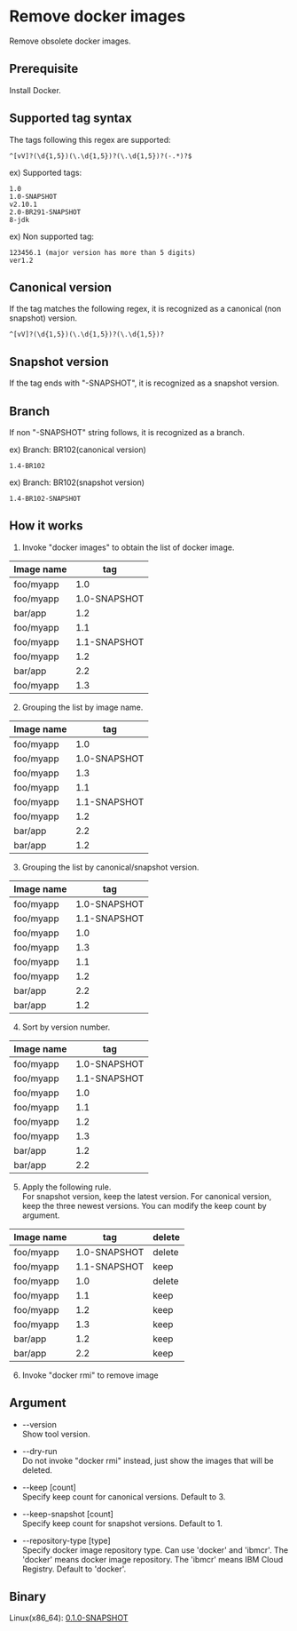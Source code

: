 # Remove docker images

Remove obsolete docker images.

## Prerequisite

Install Docker.

## Supported tag syntax

The tags following this regex are supported:

    ^[vV]?(\d{1,5})(\.\d{1,5})?(\.\d{1,5})?(-.*)?$

ex) Supported tags:

    1.0
    1.0-SNAPSHOT
    v2.10.1
    2.0-BR291-SNAPSHOT
    8-jdk

ex) Non supported tag:

    123456.1 (major version has more than 5 digits)
    ver1.2

## Canonical version

If the tag matches the following regex, it is recognized as a canonical (non snapshot) version.

    ^[vV]?(\d{1,5})(\.\d{1,5})?(\.\d{1,5})?

## Snapshot version

If the tag ends with "-SNAPSHOT", it is recognized as a snapshot version.

## Branch

If non "-SNAPSHOT" string follows, it is recognized as a branch.

ex) Branch: BR102(canonical version)

    1.4-BR102

ex) Branch: BR102(snapshot version)

    1.4-BR102-SNAPSHOT

## How it works

1. Invoke "docker images" to obtain the list of docker image.

| Image name | tag |
-|-
| foo/myapp | 1.0 |
| foo/myapp | 1.0-SNAPSHOT |
| bar/app | 1.2 |
| foo/myapp | 1.1 |
| foo/myapp | 1.1-SNAPSHOT |
| foo/myapp | 1.2 |
| bar/app | 2.2 |
| foo/myapp | 1.3 |

2. Grouping the list by image name.

| Image name | tag |
-|-
| foo/myapp | 1.0 |
| foo/myapp | 1.0-SNAPSHOT |
| foo/myapp | 1.3 |
| foo/myapp | 1.1 |
| foo/myapp | 1.1-SNAPSHOT |
| foo/myapp | 1.2 |
| bar/app | 2.2 |
| bar/app | 1.2 |

3. Grouping the list by canonical/snapshot version.

| Image name | tag |
-|-
| foo/myapp | 1.0-SNAPSHOT |
| foo/myapp | 1.1-SNAPSHOT |
| foo/myapp | 1.0 |
| foo/myapp | 1.3 |
| foo/myapp | 1.1 |
| foo/myapp | 1.2 |
| bar/app | 2.2 |
| bar/app | 1.2 |

4. Sort by version number.

| Image name | tag |
-|-
| foo/myapp | 1.0-SNAPSHOT |
| foo/myapp | 1.1-SNAPSHOT |
| foo/myapp | 1.0 |
| foo/myapp | 1.1 |
| foo/myapp | 1.2 |
| foo/myapp | 1.3 |
| bar/app | 1.2 |
| bar/app | 2.2 |

5. Apply the following rule.<br/>
For snapshot version, keep the latest version. For canonical version, keep the three newest versions. You can modify the keep count by argument.

| Image name | tag | delete |
-|-|-
| foo/myapp | 1.0-SNAPSHOT | delete |
| foo/myapp | 1.1-SNAPSHOT | keep |
| foo/myapp | 1.0 | delete |
| foo/myapp | 1.1 | keep |
| foo/myapp | 1.2 | keep |
| foo/myapp | 1.3 | keep |
| bar/app | 1.2 | keep |
| bar/app | 2.2 | keep |

6. Invoke "docker rmi" to remove image

## Argument

- --version<br/>
Show tool version.

- --dry-run<br/>
Do not invoke "docker rmi" instead, just show the images that will be deleted.

- --keep [count]<br/>
Specify keep count for canonical versions. Default to 3.

- --keep-snapshot [count]<br/>
Specify keep count for snapshot versions. Default to 1.

- --repository-type [type]<br/>
Specify docker image repository type. Can use 'docker' and 'ibmcr'. The 'docker' means docker image repository. The 'ibmcr' means IBM Cloud Registry. Default to 'docker'.

## Binary

Linux(x86_64):
[0.1.0-SNAPSHOT](http://static.ruimo.com/release/remove_docker_images/0.1.0-SNAPSHOT/remove_docker_images)

